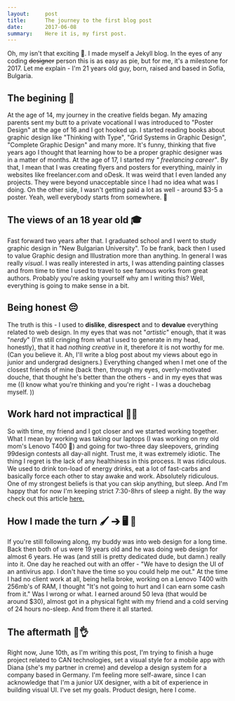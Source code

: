 ```yaml
---
layout:     post
title:      The journey to the first blog post
date:       2017-06-08
summary:    Here it is, my first post.
---
```


Oh, my isn't that exciting 🎉. I made myself a Jekyll blog. In the eyes of any coding ~~designer~~ person this is as easy as pie, but for me, it's a milestone for 2017. Let me explain - I'm 21 years old guy, born, raised and based in Sofia, Bulgaria.
## The begining 🐣
 At the age of 14, my journey in the creative fields began.
My amazing parents sent my butt to a  private vocational I was introduced to "Poster Design" at the age of 16 and I got hooked up. I started reading books about graphic design like "Thinking with Type", "Grid Systems in Graphic Design", "Complete Graphic Design" and many more. It's funny, thinking that five years ago I thought that learning how to be a proper graphic designer was in a matter of months. At the age of 17, I started my *" freelancing career"*. By that, I mean that I was creating flyers and posters for everything, mainly in websites like freelancer.com and oDesk. It was weird that I even landed any projects.  They were beyond unacceptable since I had no idea what was I doing. On the other side, I wasn't getting paid a lot as well - around $3-5 a poster. Yeah, well everybody starts from somewhere. 🤷‍
## The views of an 18 year old 🎓
Fast forward two years after that. I graduated school and I went to study graphic design in "New Bulgarian University". To be frank, back then I used to value Graphic design and Illustration more than anything. In general I was really *visual*. I was really interested in arts, I was attending painting classes and from time to time I used to travel to see famous works from great authors. Probably you're asking yourself why am I writing this? Well, everything is going to make sense in a bit. 
## Being honest 😔
The truth is this - I used to **dislike**, **disrespect** and to **devalue** everything related to web design. In my eyes that was not "*artistic*" enough, that it was "*nerdy*" (I'm still cringing from what I used to generate in my head, honestly), that it had *nothing creative* in it, therefore it is not worthy for me. (Can you believe it. Ah, I'll write a blog post about my views about ego in junior and undergrad designers.)
Everything changed when I met one of the closest friends of mine (back then, through my eyes, overly-motivated douche, that thought he's better than the others - and in my eyes that was me ((I know what you're thinking and you're right - I was a douchebag myself. ))
## Work hard not impractical 🤔💯
So with time, my friend and I got closer and we started working together. What I mean by working was taking our laptops (I was working on my old mom's Lenovo T400 🐢) and going for two-three day sleepovers, grinding 99design contests all day-all night. Trust me, it was extremely idiotic. The thing I regret is the lack of any healthiness in this process. It was ridiculous. We used to drink ton-load of energy drinks, eat a lot of fast-carbs and basically force each other to stay awake and work. Absolutely ridiculous. One of my strongest beliefs is that you can skip anything, but sleep. And I'm happy that for now I'm keeping strict 7:30-8hrs of sleep a night. By the way check out this article [here.](https://www.sciencealert.com/the-brain-literally-starts-eating-itself-when-it-doesn-t-get-enough-sleep)
## How I made the turn 🖌 ➔ 🖥 📐
If you're still following along, my buddy was into web design for a long time. Back then both of us were 19 years old and he was doing web design for almost 6 years. He was (and still is pretty dedicated dude, but damn.) really into it. One day he reached out with an offer - "We have to design the UI of an antivirus app. I don't have the time so you could help me out."
At the time I had no client work at all, being hella broke, working on a Lenovo T400 with 256mb's of RAM, I thought "It's not going to hurt and I can earn some cash from it." Was I wrong or what. I earned around 50 leva (that would be around $30), almost got in a physical fight with my friend and a cold serving of 24 hours no-sleep. And from there it all started.
## The aftermath 🤕👌
Right now, June 10th, as I'm writing this post, I'm trying to finish a huge project related to CAN technologies, set a visual style for a mobile app with Diana (she's my partner in creme) and develop a design system for a company based in Germany. I'm feeling more self-aware, since I can acknowledge that I'm a junior UX designer, with a bit of experience in building visual UI. I've set my goals. Product design, here I come.